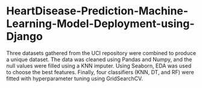 # HeartDisease-Prediction-Machine-Learning-Model-Deployment-using-Django

Three datasets gathered from the UCI repository were combined to produce a unique dataset. The data was cleaned using Pandas and Numpy, and the null values were filled using a KNN imputer. Using Seaborn, EDA was used to choose the best features. Finally, four classifiers (KNN, DT, and RF) were fitted with hyperparameter tuning using GridSearchCV.
